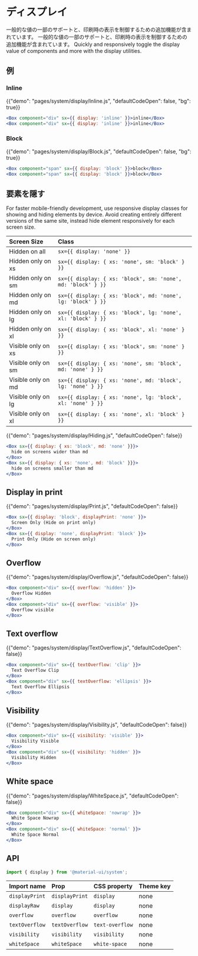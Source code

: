 # ディスプレイ

<p class="description">一般的な値の一部のサポートと、印刷時の表示を制御するための追加機能が含まれています。 一般的な値の一部のサポートと、印刷時の表示を制御するための追加機能が含まれています。 Quickly and responsively toggle the display value of components and more with the display utilities.</p>

## 例

### Inline

{{"demo": "pages/system/display/Inline.js", "defaultCodeOpen": false, "bg": true}}

```jsx
<Box component="div" sx={{ display: 'inline' }}>inline</Box>
<Box component="div" sx={{ display: 'inline' }}>inline</Box>
```

### Block

{{"demo": "pages/system/display/Block.js", "defaultCodeOpen": false, "bg": true}}

```jsx
<Box component="span" sx={{ display: 'block' }}>block</Box>
<Box component="span" sx={{ display: 'block' }}>block</Box>
```

## 要素を隠す

For faster mobile-friendly development, use responsive display classes for showing and hiding elements by device. Avoid creating entirely different versions of the same site, instead hide element responsively for each screen size.

| Screen Size        | Class                                                        |
|:------------------ |:------------------------------------------------------------ |
| Hidden on all      | `sx={{ display: 'none' }}`                                   |
| Hidden only on xs  | `sx={{ display: { xs: 'none', sm: 'block' } }}`              |
| Hidden only on sm  | `sx={{ display: { xs: 'block', sm: 'none', md: 'block' } }}` |
| Hidden only on md  | `sx={{ display: { xs: 'block', md: 'none', lg: 'block' } }}` |
| Hidden only on lg  | `sx={{ display: { xs: 'block', lg: 'none', xl: 'block' } }}` |
| Hidden only on xl  | `sx={{ display: { xs: 'block', xl: 'none' } }}`              |
| Visible only on xs | `sx={{ display: { xs: 'block', sm: 'none' } }}`              |
| Visible only on sm | `sx={{ display: { xs: 'none', sm: 'block', md: 'none' } }}`  |
| Visible only on md | `sx={{ display: { xs: 'none', md: 'block', lg: 'none' } }}`  |
| Visible only on lg | `sx={{ display: { xs: 'none', lg: 'block', xl: 'none' } }}`  |
| Visible only on xl | `sx={{ display: { xs: 'none', xl: 'block' } }}`              |

{{"demo": "pages/system/display/Hiding.js", "defaultCodeOpen": false}}

```jsx
<Box sx={{ display: { xs: 'block', md: 'none' }}}>
  hide on screens wider than md
</Box>
<Box sx={{ display: { xs: 'none', md: 'block' }}}>
  hide on screens smaller than md
</Box>
```

## Display in print

{{"demo": "pages/system/display/Print.js", "defaultCodeOpen": false}}

```jsx
<Box sx={{ display: 'block', displayPrint: 'none' }}>
  Screen Only (Hide on print only)
</Box>
<Box sx={{ display: 'none', displayPrint: 'block' }}>
  Print Only (Hide on screen only)
</Box>
```

## Overflow

{{"demo": "pages/system/display/Overflow.js", "defaultCodeOpen": false}}

```jsx
<Box component="div" sx={{ overflow: 'hidden' }}>
  Overflow Hidden
</Box>
<Box component="div" sx={{ overflow: 'visible' }}>
  Overflow visible
</Box>
```

## Text overflow

{{"demo": "pages/system/display/TextOverflow.js", "defaultCodeOpen": false}}

```jsx
<Box component="div" sx={{ textOverflow: 'clip' }}>
  Text Overflow Clip
</Box>
<Box component="div" sx={{ textOverflow: 'ellipsis' }}>
  Text Overflow Ellipsis
</Box>
```

## Visibility

{{"demo": "pages/system/display/Visibility.js", "defaultCodeOpen": false}}

```jsx
<Box component="div" sx={{ visibility: 'visible' }}>
  Visibility Visible
</Box>
<Box component="div" sx={{ visibility: 'hidden' }}>
  Visibility Hidden
</Box>
```

## White space

{{"demo": "pages/system/display/WhiteSpace.js", "defaultCodeOpen": false}}

```jsx
<Box component="div" sx={{ whiteSpace: 'nowrap' }}>
  White Space Nowrap
</Box>
<Box component="div" sx={{ whiteSpace: 'normal' }}>
  White Space Normal
</Box>
```

## API

```js
import { display } from '@material-ui/system';
```

| Import name    | Prop           | CSS property    | Theme key |
|:-------------- |:-------------- |:--------------- |:--------- |
| `displayPrint` | `displayPrint` | `display`       | none      |
| `displayRaw`   | `display`      | `display`       | none      |
| `overflow`     | `overflow`     | `overflow`      | none      |
| `textOverflow` | `textOverflow` | `text-overflow` | none      |
| `visibility`   | `visibility`   | `visibility`    | none      |
| `whiteSpace`   | `whiteSpace`   | `white-space`   | none      |
